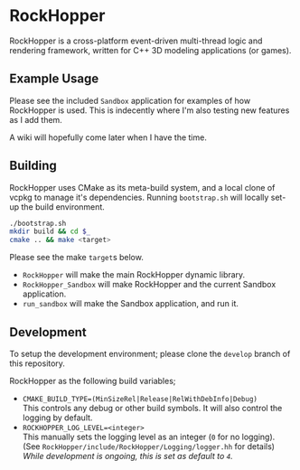 # RockHopper
RockHopper is a cross-platform event-driven multi-thread logic and rendering framework, written for C++ 3D modeling applications (or games).

## Example Usage
Please see the included `Sandbox` application for examples of how RockHopper is used. This is indecently where I'm also testing new features as I add them.

A wiki will hopefully come later when I have the time.

## Building
RockHopper uses CMake as its meta-build system, and a local clone of vcpkg to manage it's dependencies. Running `bootstrap.sh` will locally set-up the build environment.
```bash
./bootstrap.sh
mkdir build && cd $_
cmake .. && make <target>
```
Please see the make `target`s below.
* `RockHopper` will make the main RockHopper dynamic library.
* `RockHopper_Sandbox` will make RockHopper and the current Sandbox application.
* `run_sandbox` will make the Sandbox application, and run it.

## Development
To setup the development environment; please clone the `develop` branch of this repository.

RockHopper as the following build variables;

* `CMAKE_BUILD_TYPE=(MinSizeRel|Release|RelWithDebInfo|Debug)`
<br> This controls any debug or other build symbols. It will also control the logging by default.
* `ROCKHOPPER_LOG_LEVEL=<integer>`
<br> This manually sets the logging level as an integer (`0` for no logging). (See `RockHopper/include/RockHopper/Logging/logger.hh` for details)
<br> <i>While development is ongoing, this is set as default to `4`.</i>
